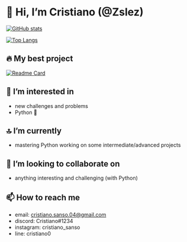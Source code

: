 # 👋 Hi, I’m Cristiano (@Zslez)

<!--![Visitors](https://komarev.com/ghpvc/?username=Zslez&color=blueviolet)-->

<!--dark-->
[![GitHub stats](https://github-readme-stats.vercel.app/api?username=Zslez&hide=contribs,prs&count_private=True&show_icons=True&theme=tokyonight)](https://github.com/Zslez/Zslez)
<!--dracula-->

[![Top Langs](https://github-readme-stats.vercel.app/api/top-langs/?username=Zslez&theme=tokyonight)](https://github.com/Zslez/Zslez)

## 🔥 My best project

[![Readme Card](https://github-readme-stats.vercel.app/api/pin/?username=Zslez&theme=tokyonight&repo=ImageToPixelArt)](https://github.com/Zslez/ImageToPixelArt)

## 👀 I’m interested in

- new challenges and problems  
- Python 🐍

## 🔝 I’m currently

- mastering Python working on some intermediate/advanced projects

## 💞️ I’m looking to collaborate on

- anything interesting and challenging (with Python)

## 📫 How to reach me

- email: cristiano.sanso.04@gmail.com
- discord: Cristiano#1234
- instagram: cristiano_sanso
- line: cristiano0

